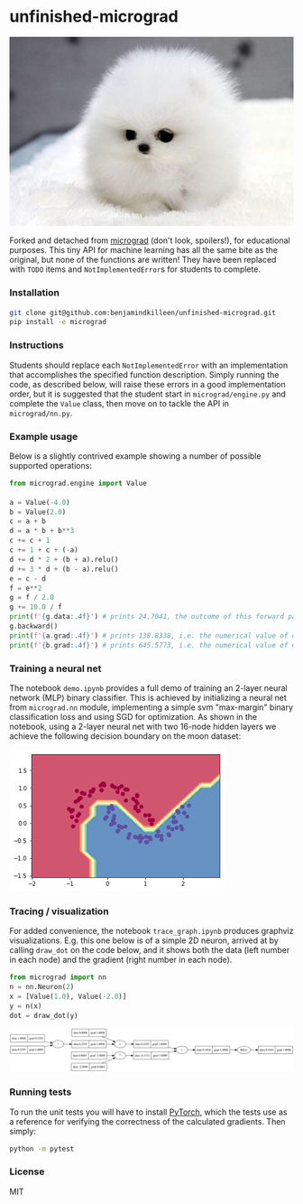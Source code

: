 
# unfinished-micrograd

![awww](puppy.jpg)

Forked and detached from [micrograd](https://github.com/karpathy/micrograd) (don't look,
spoilers!), for educational purposes. This tiny API for machine learning has all the same bite as
the original, but none of the functions are written! They have been replaced with `TODO` items and
`NotImplementedError`s for students to complete.

### Installation

```bash
git clone git@github.com:benjamindkilleen/unfinished-micrograd.git
pip install -e micrograd
```

### Instructions

Students should replace each `NotImplementedError` with an implementation that accomplishes the
specified function description. Simply running the code, as described below, will raise these
errors in a good implementation order, but it is suggested that the student start in
`micrograd/engine.py` and complete the `Value` class, then move on to tackle the API in
`micrograd/nn.py`.

### Example usage

Below is a slightly contrived example showing a number of possible supported operations:

```python
from micrograd.engine import Value

a = Value(-4.0)
b = Value(2.0)
c = a + b
d = a * b + b**3
c += c + 1
c += 1 + c + (-a)
d += d * 2 + (b + a).relu()
d += 3 * d + (b - a).relu()
e = c - d
f = e**2
g = f / 2.0
g += 10.0 / f
print(f'{g.data:.4f}') # prints 24.7041, the outcome of this forward pass
g.backward()
print(f'{a.grad:.4f}') # prints 138.8338, i.e. the numerical value of dg/da
print(f'{b.grad:.4f}') # prints 645.5773, i.e. the numerical value of dg/db
```

### Training a neural net

The notebook `demo.ipynb` provides a full demo of training an 2-layer neural network (MLP) binary
classifier. This is achieved by initializing a neural net from `micrograd.nn` module, implementing
a simple svm "max-margin" binary classification loss and using SGD for optimization. As shown in
the notebook, using a 2-layer neural net with two 16-node hidden layers we achieve the following
decision boundary on the moon dataset:

![2d neuron](moon_mlp.png)

### Tracing / visualization

For added convenience, the notebook `trace_graph.ipynb` produces graphviz visualizations. E.g. this
one below is of a simple 2D neuron, arrived at by calling `draw_dot` on the code below, and it
shows both the data (left number in each node) and the gradient (right number in each node).

```python
from micrograd import nn
n = nn.Neuron(2)
x = [Value(1.0), Value(-2.0)]
y = n(x)
dot = draw_dot(y)
```

![2d neuron](gout.svg)

### Running tests

To run the unit tests you will have to install [PyTorch](https://pytorch.org/), which the tests use
as a reference for verifying the correctness of the calculated gradients. Then simply:

```bash
python -m pytest
```

### License

MIT
